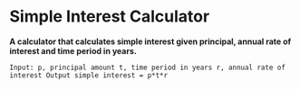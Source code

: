 # Simple Interest Calculator 
**A calculator that calculates simple interest given principal, annual rate of interest and time period in years.**

`Input:
   p, principal amount
   t, time period in years
   r, annual rate of interest
Output
   simple interest = p*t*r`
